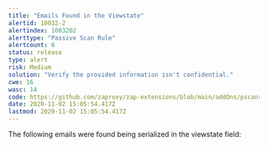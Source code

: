 ```yaml
---
title: "Emails Found in the Viewstate"
alertid: 10032-2
alertindex: 1003202
alerttype: "Passive Scan Rule"
alertcount: 6
status: release
type: alert
risk: Medium
solution: "Verify the provided information isn't confidential."
cwe: 16
wasc: 14
code: https://github.com/zaproxy/zap-extensions/blob/main/addOns/pscanrules/src/main/java/org/zaproxy/zap/extension/pscanrules/ViewstateScanRule.java
date: 2020-11-02 15:05:54.417Z
lastmod: 2020-11-02 15:05:54.417Z
---
```

The following emails were found being serialized in the viewstate field:
